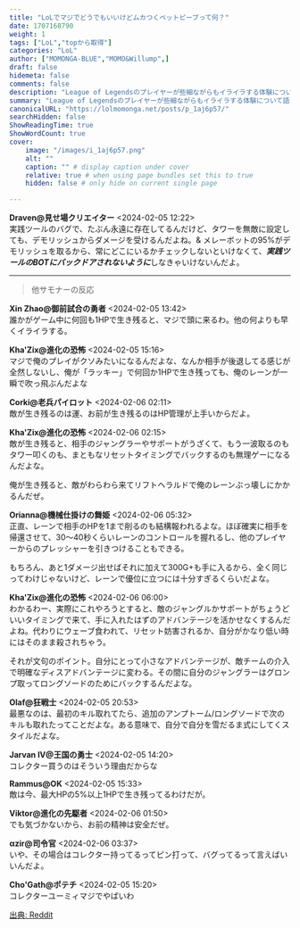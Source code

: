 ```yaml
---
title: "LoLでマジでどうでもいいけどムカつくペットピーブって何？"
date: 1707168790
weight: 1
tags: ["LoL","topから取得"]
categories: "LoL"
author: ["MOMONGA-BLUE","MOMO&Willump",]
draft: false
hidemeta: false 
comments: false
description: "League of Legendsのプレイヤーが些細ながらもイライラする体験について語っています。"
summary: "League of Legendsのプレイヤーが些細ながらもイライラする体験について語っています。"
canonicalURL: "https://lolmomonga.net/posts/p_1aj6p57/"
searchHidden: false
ShowReadingTime: true
ShowWordCount: true
cover:
    image: "/images/i_1aj6p57.png"
    alt: ""
    caption: "" # display caption under cover
    relative: true # when using page bundles set this to true
    hidden: false # only hide on current single page

---
```

**Draven@見せ場クリエイター** <2024-02-05 12:22>  
実践ツールのバグで、たぶん永遠に存在してるんだけど、タワーを無敵に設定しても、デモリッシュからダメージを受けるんだよね。& メレーボットの95%がデモリッシュを取るから、常にどこにいるかチェックしないといけなくて、***実践ツールのBOTにバックドアされないように***しなきゃいけないんだよ。  

---

> 他サモナーの反応  

**Xin Zhao@御前試合の勇者** <2024-02-05 13:42>  
誰かがゲーム中に何回も1HPで生き残ると、マジで頭に来るわ。他の何よりも早くイライラする。

**Kha'Zix@進化の恐怖** <2024-02-05 15:16>  
マジで俺のプレイがクソみたいになるんだよな、なんか相手が後退してる感じが全然しないし、俺が「ラッキー」で何回か1HPで生き残っても、俺のレーンが一瞬で吹っ飛ぶんだよな

**Corki@老兵パイロット** <2024-02-06 02:11>  
敵が生き残るのは運、お前が生き残るのはHP管理が上手いからだよ。

**Kha'Zix@進化の恐怖** <2024-02-06 02:15>  
敵が生き残ると、相手のジャングラーやサポートがうざくて、もう一波取るのもタワー叩くのも、まともなリセットタイミングでバックするのも無理ゲーになるんだよな。

俺が生き残ると、敵がわらわら来てリフトヘラルドで俺のレーンぶっ壊しにかかるんだぜ。

**Orianna@機械仕掛けの舞姫** <2024-02-06 05:32>  
正直、レーンで相手のHPを1まで削るのも結構報われるよな。ほぼ確実に相手を帰還させて、30～40秒くらいレーンのコントロールを握れるし、他のプレイヤーからのプレッシャーを引きつけることもできる。

もちろん、あと1ダメージ出せばそれに加えて300G+も手に入るから、全く同じってわけじゃないけど、レーンで優位に立つには十分すぎるくらいだよな。

**Kha'Zix@進化の恐怖** <2024-02-06 06:00>  
わかるわー、実際にこれやろうとすると、敵のジャングルかサポートがちょうどいいタイミングで来て、手に入れたはずのアドバンテージを活かせなくするんだよね。代わりにウェーブ食われて、リセット妨害されるか、自分がかなり低い時にはそのまま殺されちゃう。

それが文句のポイント。自分にとって小さなアドバンテージが、敵チームの介入で明確なディスアドバンテージに変わる。その間に自分のジャングラーはグロンプ取ってロングソードのためにバックするんだよな。

**Olaf@狂戦士** <2024-02-05 20:53>  
最悪なのは、最初のキル取れてたら、追加のアンプトーム/ロングソードで次のキルも取れたってことだよな。ある意味で、自分で自分を雪だるま式にしてくスタイルだよな。

**Jarvan IV@王国の勇士** <2024-02-05 14:20>  
コレクター買うのはそういう理由だからな

**Rammus@OK** <2024-02-05 15:33>  
敵は今、最大HPの5%以上1HPで生き残ってるわけだが。

**Viktor@進化の先駆者** <2024-02-06 01:50>  
でも気づかないから、お前の精神は安全だぜ。

**αzir@司令官** <2024-02-06 03:37>  
いや、その場合はコレクター持ってるってピン打って、バグってるって言えばいいんだよ。

**Cho'Gath@ポテチ** <2024-02-05 15:20>  
コレクターユーミィマジでやばいわ




[出典: Reddit](https://www.reddit.com//r/leagueoflegends/comments/1aj6p57/whats_your_league_of_legends_pet_peeve_that/)
